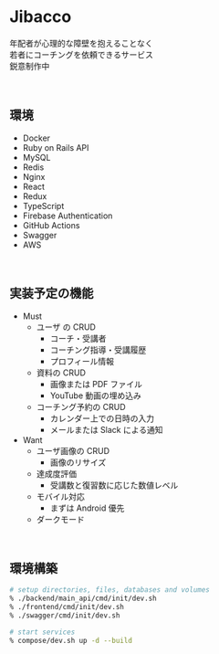 # Jibacco

年配者が心理的な障壁を抱えることなく  
若者にコーチングを依頼できるサービス  
鋭意制作中

<br>

## 環境

- Docker
- Ruby on Rails API
- MySQL
- Redis
- Nginx
- React
- Redux
- TypeScript
- Firebase Authentication
- GitHub Actions
- Swagger
- AWS

<br>

## 実装予定の機能

- Must
  - ユーザ の CRUD
    - コーチ・受講者
    - コーチング指導・受講履歴
    - プロフィール情報
  - 資料の CRUD
    - 画像または PDF ファイル
    - YouTube 動画の埋め込み
  - コーチング予約の CRUD
    - カレンダー上での日時の入力
    - メールまたは Slack による通知
- Want
  - ユーザ画像の CRUD
    - 画像のリサイズ
  - 達成度評価
    - 受講数と復習数に応じた数値レベル
  - モバイル対応
    - まずは Android 優先
  - ダークモード

<br>

## 環境構築

```zsh
# setup directories, files, databases and volumes
% ./backend/main_api/cmd/init/dev.sh
% ./frontend/cmd/init/dev.sh
% ./swagger/cmd/init/dev.sh

# start services
% compose/dev.sh up -d --build
```
